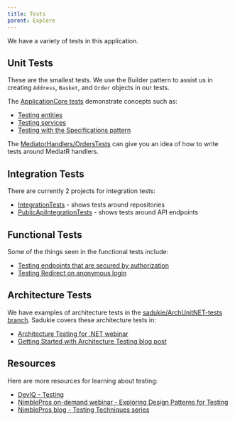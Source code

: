 ```yaml
---
title: Tests
parent: Explore
---
```


We have a variety of tests in this application.

## Unit Tests

These are the smallest tests. We use the Builder pattern to assist us in creating `Address`, `Basket`, and `Order` objects in our tests.

The [ApplicationCore tests](https://github.com/NimblePros/eShopOnWeb/tree/main/tests/UnitTests/ApplicationCore) demonstrate concepts such as:

- [Testing entities](https://github.com/NimblePros/eShopOnWeb/tree/main/tests/UnitTests/ApplicationCore/Entities)
- [Testing services](https://github.com/NimblePros/eShopOnWeb/tree/main/tests/UnitTests/ApplicationCore/Services/)
- [Testing with the Specifications pattern](https://github.com/NimblePros/eShopOnWeb/tree/main/tests/UnitTests/ApplicationCore/Specifications)

The [MediatorHandlers/OrdersTests](https://github.com/NimblePros/eShopOnWeb/tree/main/tests/UnitTests/MediatorHandlers/OrdersTests) can give you an idea of how to write tests around MediatR handlers.

## Integration Tests

There are currently 2 projects for integration tests:

- [IntegrationTests](https://github.com/NimblePros/eShopOnWeb/tree/main/tests/IntegrationTests) - shows tests around repositories
- [PublicApiIntegrationTests](https://github.com/NimblePros/eShopOnWeb/tree/main/tests/PublicApiIntegrationTests) - shows tests around API endpoints

## Functional Tests

Some of the things seen in the functional tests include:

- [Testing endpoints that are secured by authorization](https://github.com/NimblePros/eShopOnWeb/blob/main/tests/FunctionalTests/Web/Controllers/AccountControllerSignIn.cs)
- [Testing Redirect on anonymous login](https://github.com/NimblePros/eShopOnWeb/blob/main/tests/FunctionalTests/Web/Controllers/OrderControllerIndex.cs)

## Architecture Tests

We have examples of architecture tests in the [sadukie/ArchUnitNET-tests branch](https://github.com/NimblePros/eShopOnWeb/tree/sadukie/ArchUnitNET-tests). Sadukie covers these architecture tests in:
- [Architecture Testing for .NET webinar](https://mailchi.mp/nimblepros/arch-testing-for-dotnet-recording)
- [Getting Started with Architecture Testing blog post](https://blog.nimblepros.com/blogs/getting-started-with-archunitnet/)

## Resources

Here are more resources for learning about testing:

- [DevIQ - Testing](https://deviq.com/testing/testing-overview)
- [NimblePros on-demand webinar - Exploring Design Patterns for Testing](https://mailchi.mp/nimblepros/design-patterns-testing-recording)
- [NimblePros blog - Testing Techniques series](https://blog.nimblepros.com/series/testing-techniques/)